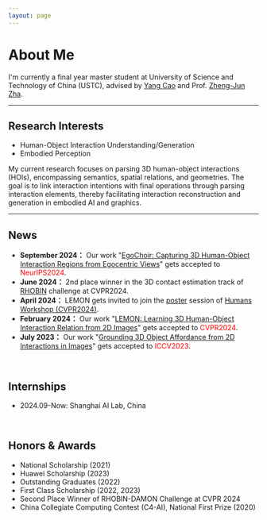 ```yaml
---
layout: page
---
```


# About Me

I'm currently a final year master student at University of Science and Technology of China (USTC), advised by [Yang Cao](https://scholar.google.com.hk/citations?hl=zh-CN&user=K7rTHNcAAAAJ) and Prof. [Zheng-Jun Zha](https://scholar.google.com.hk/citations?user=gDnBC1gAAAAJ&hl=zh-CN).
<br>

---

## Research Interests
- Human-Object Interaction Understanding/Generation
- Embodied Perception

My current research focuses on parsing 3D human-object interactions (HOIs), encompassing semantics, spatial relations, and geometries. The goal is to link interaction intentions with final operations through parsing interaction elements, thereby facilitating interaction reconstruction and generation in embodied AI and graphics.
<br>

---

## News
- **September 2024：** Our work "[EgoChoir: Capturing 3D Human-Object Interaction Regions from Egocentric Views](https://yyvhang.github.io/EgoChoir/)" gets accepted to <font color='red'>NeurIPS2024</font>.
- **June 2024：** 2nd place winner in the 3D contact estimation track of [RHOBIN](https://rhobin-challenge.github.io/) challenge at CVPR2024.
- **April 2024：** LEMON gets invited to join the [poster](https://yyvhang.github.io/file/LEMON_poster.pdf) session of [Humans Workshop (CVPR2024)](https://sites.google.com/view/3d-humans-cvpr2024).
- **February 2024：** Our work "[LEMON: Learning 3D Human-Object Interaction Relation from 2D Images](https://yyvhang.github.io/LEMON/)" gets accepted to <font color='red'>CVPR2024</font>.
- **July 2023：** Our work "[Grounding 3D Object Affordance from 2D Interactions in Images](https://yyvhang.github.io/publications/IAG/index.html)" gets accepted to <font color='red'>ICCV2023</font>.

<br>

## Internships
- 2024.09-Now: Shanghai AI Lab, China

<br>

## Honors & Awards
- National Scholarship (2021)
- Huawei Scholarship (2023)
- Outstanding Graduates (2022)
- First Class Scholarship (2022, 2023)
- Second Place Winner of RHOBIN-DAMON Challenge at CVPR 2024
- China Collegiate Computing Contest (C4-AI), National First Prize (2020)

